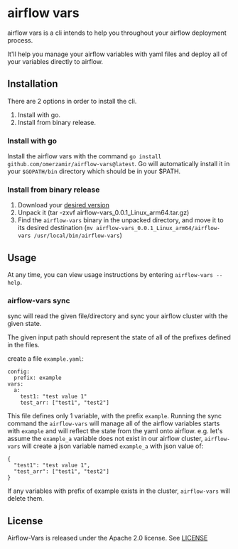 # airflow vars

airflow vars is a cli intends to help you throughout your airflow deployment process.

It'll help you manage your airflow variables with yaml files and deploy all of your variables directly to airflow.

## Installation

There are 2 options in order to install the cli.

 1. Install with go.
 2. Install from binary release.

### Install with go
Install the airflow vars with the command `go install github.com/omerzamir/airflow-vars@latest`. 
Go will automatically install it in your `$GOPATH/bin` directory which should be in your $PATH. 

### Install from binary release
1. Download your [desired version](https://github.com/omerzamir/airflow-vars/releases)
2. Unpack it (tar -zxvf airflow-vars_0.0.1_Linux_arm64.tar.gz)
3. Find the `airflow-vars` binary in the unpacked directory, and move it to its desired destination (`mv airflow-vars_0.0.1_Linux_arm64/airflow-vars /usr/local/bin/airflow-vars`)

## Usage
At any time, you can view usage instructions by entering `airflow-vars --help`.

### airflow-vars sync
sync will read the given file/directory and sync your airflow cluster with the given state.

The given input path should represent the state of all of the prefixes defined in the files.

create a file `example.yaml`:
```
config:
  prefix: example
vars:
  a:
    test1: "test value 1"
    test_arr: ["test1", "test2"]

```

This file defines only 1 variable, with the prefix `example`.
Running the sync command the `airflow-vars` will manage all of the airflow variables starts with `example` and will reflect the state from the yaml onto airflow.
e.g. let's assume the `example_a` variable does not exist in our airflow cluster, `airflow-vars` will create a json variable named `example_a` with json value of: 
```
{
  "test1": "test value 1",
  "test_arr": ["test1", "test2"]
}
```
If any variables with prefix of example exists in the cluster, `airflow-vars` will delete them.


## License

Airflow-Vars is released under the Apache 2.0 license. See [LICENSE](https://github.com/omerzamir/airflow-vars/blob/master/LICENSE)
